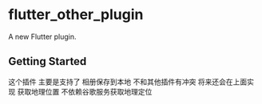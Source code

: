 # flutter_other_plugin

A new Flutter plugin.

## Getting Started

这个插件 主要是支持了 相册保存到本地 不和其他插件有冲突
将来还会在上面实现 获取地理位置 不依赖谷歌服务获取地理定位
